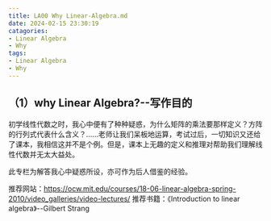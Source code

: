 ```yaml
---
title: LA00 Why Linear-Algebra.md
date: 2024-02-15 23:30:19
catagories:
- Linear Algebra
- Why
tags:
- Linear Algebra
- Why
---
```

<!-- more -->
## （1）why Linear Algebra?--写作目的
初学线性代数之时，我心中便有了种种疑惑，为什么矩阵的乘法要那样定义？方阵的行列式代表什么含义？......老师让我们呆板地运算，考试过后，一切知识又还给了课本，我相信这并不是个例。但是，课本上无趣的定义和推理对帮助我们理解线性代数并无太大益处。

此专栏为解答我心中疑惑所设，亦可作为后人借鉴的经验。

推荐网站：https://ocw.mit.edu/courses/18-06-linear-algebra-spring-2010/video_galleries/video-lectures/
推荐书籍：《Introduction to linear algebra》--Gilbert Strang